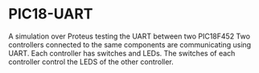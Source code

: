 # PIC18-UART
A simulation over Proteus testing the UART between two PIC18F452
Two controllers connected to the same components are communicating using UART.
Each controller has switches and LEDs.
The switches of each controller control the LEDS of the other controller.
